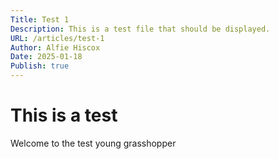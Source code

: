 ```yaml
---
Title: Test 1 
Description: This is a test file that should be displayed.
URL: /articles/test-1
Author: Alfie Hiscox
Date: 2025-01-18
Publish: true
---
```


# This is a test

Welcome to the test young grasshopper
